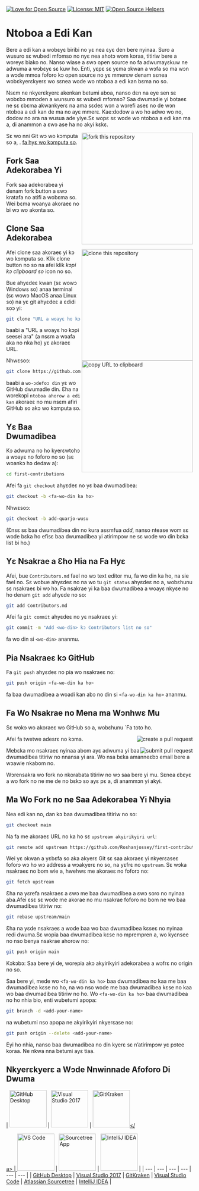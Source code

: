[![Love for Open Source](https://badges.frapsoft.com/os/v1/open-source.svg?v=103)](https://github.com/ellerbrock/open-source-badges/)
[![License: MIT](https://img.shields.io/badge/License-MIT-green.svg)](https://opensource.org/licenses/MIT)
[![Open Source Helpers](https://www.codetriage.com/roshanjossey/first-contributions/badges/users.svg)](https://www.codetriage.com/roshanjossey/first-contributions)

# Ntoboa a Edi Kan

Bere a edi kan a wobɛyɛ biribi no yɛ nea ɛyɛ den bere nyinaa. Suro a wusuro sɛ wubedi mfomso no nyɛ nea ahotɔ wom koraa, titiriw bere a woreyɛ biako no. Nanso wiase a ɛwɔ open source no fa adwumayɛkuw ne adwuma a wɔbɛyɛ sɛ kuw ho. Enti, yɛpɛ sɛ yɛma ɔkwan a wɔfa so ma wɔn a wɔde mmoa foforo kɔ open source no yɛ mmerɛw denam sɛnea wobɛkyerɛkyerɛ wo sɛnea wode wo ntoboa a edi kan bɛma no so.

Nsɛm ne nkyerɛkyerɛ akenkan betumi aboa, nanso dɛn na eye sen sɛ wobɛbɔ mmɔden a wunsuro sɛ wubedi mfomso? Saa dwumadie yi botaeɛ ne sɛ ɛbɛma akwankyerɛ na ama sɛdeɛ wɔn a wɔrefi aseɛ no de wɔn ntoboa a ɛdi kan de ma no ayɛ mmerɛ. Kae:dodow a wo ho adwo wo no, dodow no ara na wusua ade yiye.Sɛ wopɛ sɛ wode wo ntoboa a edi kan ma a, di anammɔn a ɛwɔ ase ha no akyi kɛkɛ.

<img align="right" width="300" src="https://firstcontributions.github.io/assets/Readme/fork.png" alt="fork this repository" />

Sɛ wo nni Git wɔ wo kɔmputa so a, . [fa hyɛ wo kɔmputa so](https://help.github.com/articles/set-up-git/).

## Fork Saa Adekorabea Yi

Fork saa adekorabea yi denam fork button a ɛwɔ kratafa no atifi a wobɛma so.
Wei bɛma woanya akoraeɛ no bi wɔ wo akonta so.

## Clone Saa Adekorabea

<img align="right" width="300" src="https://firstcontributions.github.io/assets/Readme/clone.png" alt="clone this repository" />

Afei clone saa akoraeɛ yi kɔ wo kɔmputa so. Klik clone button no so na afei klik *kɔpi kɔ clipboard so* icon no so.

Bue ahyɛdeɛ kwan (sɛ wowɔ Windows so) anaa terminal (sɛ wowɔ MacOS anaa Linux so) na yɛ git ahyɛdeɛ a ɛdidi soɔ yi:

```bash
git clone "URL a woayɛ ho kɔpi nkyɛe no"
```
baabi a "URL a woayɛ ho kɔpi seesei ara" (a nsɛm a wɔafa aka no nka ho) yɛ akoraeɛ URL.

<img align="right" width="300" src="https://firstcontributions.github.io/assets/Readme/copy-to-clipboard.png" alt="copy URL to clipboard" />

Nhwɛsoɔ:
```bash
git clone https://github.com/your-username/first-contributions.git
```
baabi a `wo-ɔdefoɔ din` yɛ wo GitHub dwumadie din. Ɛha na worekɔpi `ntoboa ahorow a edi kan` akoraeɛ no mu nsɛm afiri GitHub so akɔ wo kɔmputa so.

## Yɛ Baa Dwumadibea

Kɔ adwuma no ho kyerɛwtohɔ a wɔayɛ no foforo no so (sɛ woankɔ hɔ dedaw a):

```bash
cd first-contributions
```
Afei fa `git checkout` ahyɛdeɛ no yɛ baa dwumadibea:
```bash
git checkout -b <fa-wo-din ka ho>
```

Nhwɛsoɔ:
```bash
git checkout -b add-quarjo-wusu
```
(Ɛnsɛ sɛ baa dwumadibea din no kura asɛmfua *add*, nanso ntease wom sɛ wode bɛka ho efisɛ baa dwumadibea yi atirimpɔw ne sɛ wode wo din bɛka list bi ho.)

## Yɛ Nsakrae a Ɛho Hia na Fa Hyɛ

Afei, bue `Contributors.md` fael no wɔ text editor mu, fa wo din ka ho, na sie fael no. Sɛ wobue ahyɛdeɛ no na wo tu `git status` ahyɛdeɛ no a, wobɛhunu sɛ nsakraeɛ bi wɔ hɔ. Fa nsakrae yi ka baa dwumadibea a woayɛ nkyɛe no ho denam `git add` ahyɛde no so:
```bash
git add Contributors.md
```

Afei fa `git commit` ahyɛdeɛ no yɛ nsakraeɛ yi:
```bash
git commit -m "Add <wo-din> kɔ Contributors list no so"
```
fa wo din si `<wo-din>` ananmu.

## Pia Nsakraeɛ kɔ GitHub

Fa `git push` ahyɛdeɛ no pia wo nsakraeɛ no:
```bash
git push origin <fa-wo-din ka ho>
```
fa baa dwumadibea a woadi kan abɔ no din si `<fa-wo-din ka ho>` ananmu.

## Fa Wo Nsakrae no Mena ma Wɔnhwɛ Mu

Sɛ wokɔ wo akoraeɛ wɔ GitHub so a, wobɛhunu `Fa toto ho.

<img style="float: right;" src="https://firstcontributions.github.io/assets/Readme/compare-and-pull.png" alt="create a pull request" />

Afei fa twetwe adesrɛ no kɔma.

<img style="float: right;" src="https://firstcontributions.github.io/assets/Readme/submit-pull-request.png" alt="submit pull request" />

Mebɛka mo nsakraeɛ nyinaa abom ayɛ adwuma yi baa dwumadibea titiriw no nnansa yi ara. Wo nsa bɛka amanneɛbɔ email bere a wɔawie nkabom no.

Wɔrensakra wo fork no nkorabata titiriw no wɔ saa bere yi mu. Sɛnea ɛbɛyɛ a wo fork no ne me de no bɛkɔ so ayɛ pɛ a, di anammɔn yi akyi.

## Ma Wo Fork no ne Saa Adekorabea Yi Nhyia

Nea edi kan no, dan kɔ baa dwumadibea titiriw no so:
```bash
git checkout main
```

Na fa me akoraeɛ URL no ka ho sɛ `upstream akyirikyiri url`:
```bash
git remote add upstream https://github.com/Roshanjossey/first-contributions
```
Wei yɛ ɔkwan a yɛbɛfa so aka akyerɛ Git sɛ saa akoraeɛ yi nkyerɛaseɛ foforɔ wɔ hɔ wɔ address a wɔakyerɛ no so, na yɛfrɛ no `upstream`. Sɛ wɔka nsakraeɛ no bom wie a, hwehwɛ me akoraeɛ no foforɔ no:
```bash
git fetch upstream
```

Ɛha na yɛrefa nsakraeɛ a ɛwɔ me baa dwumadibea a ɛwɔ soro no nyinaa aba.Afei ɛsɛ sɛ wode me akorae no mu nsakrae foforo no bom ne wo baa dwumadibea titiriw no:
```bash
git rebase upstream/main
```
Ɛha na yɛde nsakraeɛ a wode baa wo baa dwumadibea kɛseɛ no nyinaa redi dwuma.Sɛ wopia baa dwumadibea kɛse no mprempren a, wo kyɛnsee no nso benya nsakrae ahorow no:

```bash
git push origin main
```
Kɔkɔbɔ: Saa bere yi de, worepia akɔ akyirikyiri adekorabea a wɔfrɛ no origin no so.

Saa bere yi, mede wo `<fa-wo-din ka ho>` baa dwumadibea no kaa me baa dwumadibea kɛse no ho, na wo nso wode me baa dwumadibea kɛse no kaa wo baa dwumadibea titiriw no ho. Wo `<fa-wo-din ka ho>` baa dwumadibea no ho nhia bio, enti wubetumi apopa:
```bash
git branch -d <add-your-name>
```
na wubetumi nso apopa ne akyirikyiri nkyerɛase no:
```bash
git push origin --delete <add-your-name>
```
Eyi ho nhia, nanso baa dwumadibea no din kyerɛ sɛ n’atirimpɔw yɛ pɔtee koraa. Ne nkwa nna betumi ayɛ tiaa.

## Nkyerɛkyerɛ a Wɔde Nnwinnade Afoforo Di Dwuma

| <a href="../gui-tool-tutorials/github-desktop-tutorial.md"><img alt="GitHub Desktop" src="https://desktop.github.com/images/desktop-icon.svg" width="100"></a> | <a href="../gui-tool-tutorials/github-windows-vs2017-tutorial.md"><img alt="Visual Studio 2017" src="https://upload.wikimedia.org/wikipedia/commons/c/cd/Visual_Studio_2017_Logo.svg" width="100"></a> | <a href="../gui-tool-tutorials/gitkraken-tutorial.md"><img alt="GitKraken" src="https://firstcontributions.github.io/assets/gui-tool-tutorials/gitkraken-tutorial/gk-icon.png" width="100"></

a> | <a href="../gui-tool-tutorials/github-windows-vs-code-tutorial.md"><img alt="VS Code" src="https://upload.wikimedia.org/wikipedia/commons/2/2d/Visual_Studio_Code_1.18_icon.svg" width=100></a> | <a href="../gui-tool-tutorials/sourcetree-macos-tutorial.md"><img alt="Sourcetree App" src="https://wac-cdn.atlassian.com/dam/jcr:81b15cde-be2e-4f4a-8af7-9436f4a1b431/Sourcetree-icon-blue.svg" width=100></a> | <a href="../gui-tool-tutorials/github-windows-intellij-tutorial.md"><img alt="IntelliJ IDEA" src="https://upload.wikimedia.org/wikipedia/commons/thumb/9/9c/IntelliJ_IDEA_Icon.svg/512px-IntelliJ_IDEA_Icon.svg.png" width=100></a> |
| --- | --- | --- | --- | --- | --- |
| [GitHub Desktop](../gui-tool-tutorials/github-desktop-tutorial.md) | [Visual Studio 2017](../gui-tool-tutorials/github-windows-vs2017-tutorial.md) | [GitKraken](../gui-tool-tutorials/gitkraken-tutorial.md) | [Visual Studio Code](../gui-tool-tutorials/github-windows-vs-code-tutorial.md) | [Atlassian Sourcetree](../gui-tool-tutorials/sourcetree-macos-tutorial.md) | [IntelliJ IDEA](../gui-tool-tutorials/github-windows-intellij-tutorial.md) |